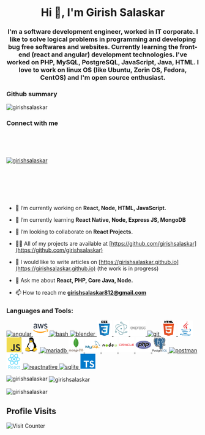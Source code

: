 <h1 align="center">Hi 👋, I'm Girish Salaskar</h1>
<h3 align="center">I'm a software development engineer, worked in IT corporate. I like to solve logical problems in programming and developing bug free softwares and websites. Currently learning the front-end (react and angular) development technologies. I've worked on PHP, MySQL, PostgreSQL, JavaScript, Java, HTML. I love to work on linux OS (like Ubuntu, Zorin OS, Fedora, CentOS) and I'm open source enthusiast.</h3>

<p align="left">
<h3 align="left">Github summary</h3><img src="https://github-profile-trophy.vercel.app/?username=girishsalaskar" alt="girishsalaskar" /></p>

<h3 align="left"><b>Connect with me</b></h3>

<p align="left"> <a href="mailto:girishsalaskar812@gmail.com" title="girishsalaskar812@gmail.com">
    <img src="https://img.shields.io/badge/Mail%20To-girishsalaskar812@gmail.com-red?style=for-the-badge&logo=gmail" alt="" />
</a></p>

<p align="left"> <img src="https://img.shields.io/badge/Message-%2B91--9665--703062-red?style=for-the-badge&logo=whatsapp" alt="" title="Message or Call on +91-9665-703062" /></p>

<p align="left"> <a href="https://twitter.com/girishsalaskar" target="blank"><img src="https://img.shields.io/twitter/follow/girishsalaskar?color=red&label=Follow&logo=twitter&style=for-the-badge" alt="girishsalaskar" /></a></p>

<p align="left">
    <a href="https://github.com/girishsalaskar" target="_blank" title="Github Profile"><img src="https://img.shields.io/github/followers/girishsalaskar?color=red&label=Github&logo=github&style=for-the-badge" alt="" /></a>
</p>

<p align="left">
    <a href="https://www.linkedin.com/in/girish-salaskar/" target="_blank">
        <img src="https://img.shields.io/badge/LinkedIn-Connect-red?style=for-the-badge&logo=linkedin" alt="" />
    </a>
</p>

<p align="left">
    <a href="https://facebook.com/girishsalaskar812" target="_blank">
        <img src="https://img.shields.io/badge/Facebook-Connect-red?style=for-the-badge&logo=facebook" alt="" />
    </a>
</p>

- 🔭 I’m currently working on **React, Node, HTML, JavaScript.**

- 🌱 I’m currently learning **React Native, Node, Express JS, MongoDB**

- 👯 I’m looking to collaborate on **React Projects.**

- 👨‍💻 All of my projects are available at [https://github.com/girishsalaskar](https://github.com/girishsalaskar)

- 📝 I would like to write articles on [https://girishsalaskar.github.io](https://girishsalaskar.github.io) (the work is in progress)

- 💬 Ask me about **React, PHP, Core Java, Node.**

- 📫 How to reach me **girishsalaskar812@gmail.com**

<h3 align="left">Languages and Tools:</h3>
<p align="left"> <a href="https://angular.io" target="_blank" rel="noreferrer"> <img src="https://angular.io/assets/images/logos/angular/angular.svg" alt="angular" width="40" height="40"/> </a> <a href="https://aws.amazon.com" target="_blank" rel="noreferrer"> <img src="https://raw.githubusercontent.com/devicons/devicon/master/icons/amazonwebservices/amazonwebservices-original-wordmark.svg" alt="aws" width="40" height="40"/> </a> <a href="https://www.gnu.org/software/bash/" target="_blank" rel="noreferrer"> <img src="https://www.vectorlogo.zone/logos/gnu_bash/gnu_bash-icon.svg" alt="bash" width="40" height="40"/> </a> <a href="https://www.blender.org/" target="_blank" rel="noreferrer"> <img src="https://download.blender.org/branding/community/blender_community_badge_white.svg" alt="blender" width="40" height="40"/> </a> <a href="https://www.w3schools.com/css/" target="_blank" rel="noreferrer"> <img src="https://raw.githubusercontent.com/devicons/devicon/master/icons/css3/css3-original-wordmark.svg" alt="css3" width="40" height="40"/> </a> <a href="https://www.electronjs.org" target="_blank" rel="noreferrer"> <img src="https://raw.githubusercontent.com/devicons/devicon/master/icons/electron/electron-original.svg" alt="electron" width="40" height="40"/> </a> <a href="https://expressjs.com" target="_blank" rel="noreferrer"> <img src="https://raw.githubusercontent.com/devicons/devicon/master/icons/express/express-original-wordmark.svg" alt="express" width="40" height="40"/> </a> <a href="https://git-scm.com/" target="_blank" rel="noreferrer"> <img src="https://www.vectorlogo.zone/logos/git-scm/git-scm-icon.svg" alt="git" width="40" height="40"/> </a> <a href="https://www.w3.org/html/" target="_blank" rel="noreferrer"> <img src="https://raw.githubusercontent.com/devicons/devicon/master/icons/html5/html5-original-wordmark.svg" alt="html5" width="40" height="40"/> </a> <a href="https://www.java.com" target="_blank" rel="noreferrer"> <img src="https://raw.githubusercontent.com/devicons/devicon/master/icons/java/java-original.svg" alt="java" width="40" height="40"/> </a> <a href="https://developer.mozilla.org/en-US/docs/Web/JavaScript" target="_blank" rel="noreferrer"> <img src="https://raw.githubusercontent.com/devicons/devicon/master/icons/javascript/javascript-original.svg" alt="javascript" width="40" height="40"/> </a> <a href="https://www.linux.org/" target="_blank" rel="noreferrer"> <img src="https://raw.githubusercontent.com/devicons/devicon/master/icons/linux/linux-original.svg" alt="linux" width="40" height="40"/> </a> <a href="https://mariadb.org/" target="_blank" rel="noreferrer"> <img src="https://www.vectorlogo.zone/logos/mariadb/mariadb-icon.svg" alt="mariadb" width="40" height="40"/> </a> <a href="https://www.mongodb.com/" target="_blank" rel="noreferrer"> <img src="https://raw.githubusercontent.com/devicons/devicon/master/icons/mongodb/mongodb-original-wordmark.svg" alt="mongodb" width="40" height="40"/> </a> <a href="https://www.mysql.com/" target="_blank" rel="noreferrer"> <img src="https://raw.githubusercontent.com/devicons/devicon/master/icons/mysql/mysql-original-wordmark.svg" alt="mysql" width="40" height="40"/> </a> <a href="https://nodejs.org" target="_blank" rel="noreferrer"> <img src="https://raw.githubusercontent.com/devicons/devicon/master/icons/nodejs/nodejs-original-wordmark.svg" alt="nodejs" width="40" height="40"/> </a> <a href="https://www.oracle.com/" target="_blank" rel="noreferrer"> <img src="https://raw.githubusercontent.com/devicons/devicon/master/icons/oracle/oracle-original.svg" alt="oracle" width="40" height="40"/> </a> <a href="https://www.php.net" target="_blank" rel="noreferrer"> <img src="https://raw.githubusercontent.com/devicons/devicon/master/icons/php/php-original.svg" alt="php" width="40" height="40"/> </a> <a href="https://www.postgresql.org" target="_blank" rel="noreferrer"> <img src="https://raw.githubusercontent.com/devicons/devicon/master/icons/postgresql/postgresql-original-wordmark.svg" alt="postgresql" width="40" height="40"/> </a> <a href="https://postman.com" target="_blank" rel="noreferrer"> <img src="https://www.vectorlogo.zone/logos/getpostman/getpostman-icon.svg" alt="postman" width="40" height="40"/> </a> <a href="https://reactjs.org/" target="_blank" rel="noreferrer"> <img src="https://raw.githubusercontent.com/devicons/devicon/master/icons/react/react-original-wordmark.svg" alt="react" width="40" height="40"/> </a> <a href="https://reactnative.dev/" target="_blank" rel="noreferrer"> <img src="https://reactnative.dev/img/header_logo.svg" alt="reactnative" width="40" height="40"/> </a> <a href="https://www.sqlite.org/" target="_blank" rel="noreferrer"> <img src="https://www.vectorlogo.zone/logos/sqlite/sqlite-icon.svg" alt="sqlite" width="40" height="40"/> </a> <a href="https://www.typescriptlang.org/" target="_blank" rel="noreferrer"> <img src="https://raw.githubusercontent.com/devicons/devicon/master/icons/typescript/typescript-original.svg" alt="typescript" width="40" height="40"/> </a> </p>

<p><img align="left" src="https://github-readme-stats.vercel.app/api/top-langs?username=girishsalaskar&show_icons=true&locale=en&layout=compact&theme=material-palenight" alt="girishsalaskar" /></p>

<p>&nbsp;<img align="center" src="https://github-readme-stats.vercel.app/api?username=girishsalaskar&show_icons=true&locale=en&theme=material-palenight" alt="girishsalaskar" /></p>

<p><img align="center" src="https://github-readme-streak-stats.herokuapp.com/?user=girishsalaskar&theme=material-palenight" alt="girishsalaskar" /></p>

## Profile Visits
![Visit Counter](https://profile-counter.glitch.me/%7Bgirishsalaskar%7D/count.svg)


<!-- ## 👋 Hi, I’m Girish Salaskar (@girishsalaskar)

#### Coder, Investor, Minimalist

I'm a software development engineer, worked in IT corporate. I like to solve logical problems in programming and developing bug free softwares and websites. Currently learning the front-end (react and angular) development technologies. I've worked on PHP, MySQL, PostgreSQL, JavaScript, Java, HTML. I love to work on linux OS (like Ubuntu, Zorin OS, Fedora, CentOS) and I'm open source enthusiast.

#### More:

- 🌍 I'm based in Khardi, a village near Pandharpur city.
- 🔭 I’m currently working on : React, Node, HTML, JavaScript.
- 🌱 I’m currently learning : AWS, Express JS, React Native
- 👯 I’m looking to collaborate on : React projects
- 📫 How to reach me : [girishsalaskar.github.io](https://girishsalaskar.github.io/)
- 📫 My Portfolio : https://github.com/girishsalaskar
- ⚡ Fun fact : I like to watch suspense movies.

## 🔧 Technologies & Tools

### Frontend

![HTML5](https://img.shields.io/badge/-HTML5-%23E44D27?style=flat-square&logo=html5&logoColor=ffffff)
![CSS3](https://img.shields.io/badge/-CSS3-%231572B6?style=flat-square&logo=css3)
![JavaScript](https://img.shields.io/badge/-JavaScript-black?style=flat-square&logo=javascript)

### Frameworks

![Nodejs](https://img.shields.io/badge/-Nodejs-black?style=flat-square&logo=Node.js)
![React](https://img.shields.io/badge/-React-%23282C34?style=flat-square&logo=react)

### Database

![MySQL](https://img.shields.io/badge/-MySQL-black?style=flat-square&logo=mysql)

### Editors

![VS Code](http://img.shields.io/badge/-VS%20Code-007ACC?style=flat-square&logo=visual-studio-code)

## Social

[![Twitter Follow](https://img.shields.io/twitter/follow/girishsalaskar?style=social)](https://twitter.com/girishsalaskar)
[![GitHub followers](https://img.shields.io/github/followers/girishsalaskar?style=social)](https://github.com/girishsalaskar)
[![Linkedin](https://img.shields.io/badge/-girishsalaskar-blue?style=flat-square&logo=linkedin&logoColor=white&link=)](https://www.linkedin.com/in/girish-salaskar/)
[![Mail](https://img.shields.io/badge/-girishsalaskar812@gmail.com-gray?style=flat-square&logo=gmail&logoColor=red&link=)](mailto:girishsalaskar812@gmail.com)
[![Portfolio Site](https://img.shields.io/website?down_color=red&down_message=Down&label=Github%20Site&logo=github&up_color=green&up_message=Up&url=https%3A%2F%2Fgirishsalaskar.github.io)](https://girishsalaskar.github.io)

## Stats

| ![GitHub stats](https://github-readme-stats.vercel.app/api?username=girishsalaskar&show_icons=true&theme=material-palenight) | [![Top Langs](https://github-readme-stats.vercel.app/api/top-langs/?username=girishsalaskar&layout=compact&theme=material-palenight)](https://github.com/girishsalaskar) |
| ------------- | ------------- |


<a href="http://www.github.com/girishsalaskar"><img src="https://github-readme-streak-stats.herokuapp.com/?user=girishsalaskar&theme=material-palenight" /></a>

<a href="http://www.github.com/girishsalaskar"><img src="https://activity-graph.herokuapp.com/graph?username=girishsalaskar&theme=material-palenight" alt="GitHub Commits Graph" /></a>

## Profile Visits
![Visit Counter](https://profile-counter.glitch.me/%7Bgirishsalaskar%7D/count.svg)
-->
